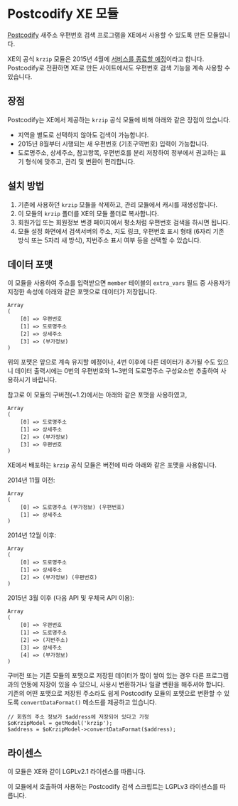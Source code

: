 
Postcodify XE 모듈
==================

[Postcodify](http://postcodify.poesis.kr/) 새주소 우편번호 검색 프로그램을
XE에서 사용할 수 있도록 만든 모듈입니다.

XE의 공식 `krzip` 모듈은 2015년 4월에 [서비스를 종료할 예정](http://www.xpressengine.com/devlog/22923430)이라고 합니다.
Postcodify로 전환하면 XE로 만든 사이트에서도 우편번호 검색 기능을 계속 사용할 수 있습니다.


장점
----

Postcodify는 XE에서 제공하는 `krzip` 공식 모듈에 비해 아래와 같은 장점이 있습니다.

- 지역을 별도로 선택하지 않아도 검색이 가능합니다.
- 2015년 8월부터 시행되는 새 우편번호 (기초구역번호) 입력이 가능합니다.
- 도로명주소, 상세주소, 참고항목, 우편번호를 분리 저장하여 정부에서 권고하는 표기 형식에 맞추고,
  관리 및 변환이 편리합니다.


설치 방법
---------

1. 기존에 사용하던 `krzip` 모듈을 삭제하고, 관리 모듈에서 캐시를 재생성합니다.
2. 이 모듈의 `krzip` 폴더를 XE의 모듈 폴더로 복사합니다.
3. 회원가입 또는 회원정보 변경 페이지에서 평소처럼 우편번호 검색을 하시면 됩니다.
4. 모듈 설정 화면에서 검색서버의 주소, 지도 링크, 우편번호 표시 형태 (6자리 기존 방식 또는 5자리 새 방식),
   지번주소 표시 여부 등을 선택할 수 있습니다.


데이터 포맷
-----------

이 모듈을 사용하여 주소를 입력받으면 `member` 테이블의 `extra_vars` 필드 중 사용자가 지정한 속성에
아래와 같은 포맷으로 데이터가 저장됩니다.

    Array
    (
        [0] => 우편번호
        [1] => 도로명주소
        [2] => 상세주소
        [3] => (부가정보)
    )

위의 포맷은 앞으로 계속 유지할 예정이나, 4번 이후에 다른 데이터가 추가될 수도 있으니
데이터 출력시에는 0번의 우편번호와 1~3번의 도로명주소 구성요소만 추출하여 사용하시기 바랍니다.

참고로 이 모듈의 구버전(~1.2)에서는 아래와 같은 포맷을 사용하였고,

    Array
    (
        [0] => 도로명주소
        [1] => 상세주소
        [2] => (부가정보)
        [3] => 우편번호
    )

XE에서 배포하는 `krzip` 공식 모듈은 버전에 따라 아래와 같은 포맷을 사용합니다.

2014년 11월 이전:

    Array
    (
        [0] => 도로명주소 (부가정보) (우편번호)
        [1] => 상세주소
    )

2014년 12월 이후:

    Array
    (
        [0] => 도로명주소
        [1] => 상세주소
        [2] => (부가정보) (우편번호)
    )

2015년 3월 이후 (다음 API 및 우체국 API 이용):

    Array
    (
        [0] => 우편번호
        [1] => 도로명주소
        [2] => (지번주소)
        [3] => 상세주소
        [4] => (부가정보)
    )

구버전 또는 기존 모듈의 포맷으로 저장된 데이터가 많이 쌓여 있는 경우
다른 프로그램과의 연동에 지장이 있을 수 있으니, 사용시 변환하거나 일괄 변환을 해주셔야 합니다.
기존의 어떤 포맷으로 저장된 주소라도 쉽게 Postcodify 모듈의 포맷으로 변환할 수 있도록
`convertDataFormat()` 메소드를 제공하고 있습니다.

    // 회원의 주소 정보가 $address에 저장되어 있다고 가정
    $oKrzipModel = getModel('krzip');
    $address = $oKrzipModel->convertDataFormat($address);


라이센스
--------

이 모듈은 XE와 같이 LGPLv2.1 라이센스를 따릅니다.

이 모듈에서 호출하여 사용하는 Postcodify 검색 스크립트는 LGPLv3 라이센스를 따릅니다.
